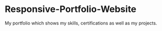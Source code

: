 # Responsive-Portfolio-Website
My portfolio which shows my skills, certifications as well as my projects.
